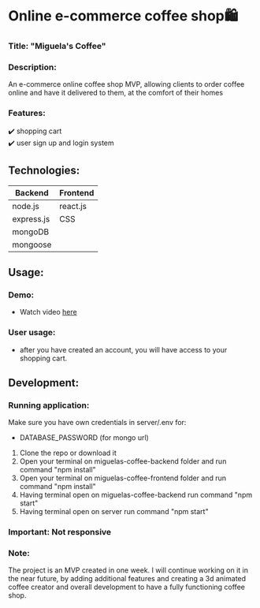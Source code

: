 # Online e-commerce coffee shop:shopping:

### Title: "Miguela's Coffee" 

### Description:
An e-commerce online coffee shop MVP, allowing clients to order coffee online and have it delivered to them, at the comfort of their homes</br>

### Features:
:heavy_check_mark: shopping cart </br>
:heavy_check_mark: user sign up and login system </br>

## Technologies: 

|Backend | Frontend |
| --- | --- |
| node.js | react.js |
| express.js |CSS|
| mongoDB | | 
|mongoose| |

## Usage: 

### Demo:
- Watch video [here](https://www.youtube.com/watch?v=MIGB2e_fzfM&t=3s)

### User usage:
- after you have created an account, you will have access to your shopping cart.

## Development:

### Running application:
Make sure you have own credentials in server/.env for:
- DATABASE_PASSWORD  (for mongo url)

1. Clone the repo or download it
2. Open your terminal on miguelas-coffee-backend folder and run command "npm install"
3. Open your terminal on miguelas-coffee-frontend folder and run command "npm install"
4. Having terminal open on miguelas-coffee-backend  run command "npm start"
5. Having terminal open on server run command "npm start"

### Important: Not responsive

### Note: 
The project is an MVP created in one week. I will continue working on it in the near future, by adding additional features and creating a 3d animated coffee creator and overall development to have a fully functioning coffee shop.
